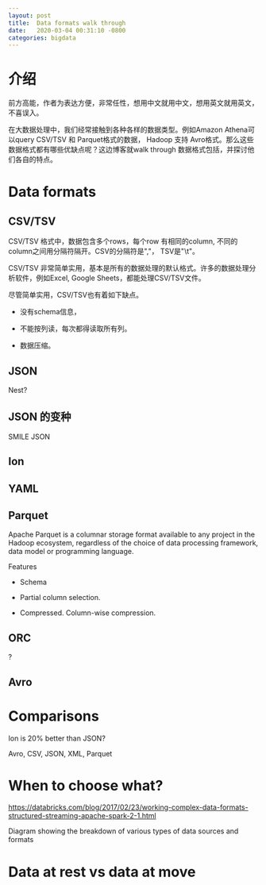 ```yaml
---
layout: post
title:  Data formats walk through
date:   2020-03-04 00:31:10 -0800
categories: bigdata
---
```


# 介绍

前方高能，作者为表达方便，非常任性，想用中文就用中文，想用英文就用英文， 不喜误入。

在大数据处理中，我们经常接触到各种各样的数据类型。例如Amazon Athena可以query CSV/TSV 和 Parquet格式的数据， Hadoop 支持 Avro格式。那么这些数据格式都有哪些优缺点呢？这边博客就walk through 数据格式包括，并探讨他们各自的特点。 



# Data formats

## CSV/TSV

CSV/TSV 格式中，数据包含多个rows，每个row 有相同的column, 不同的column之间用分隔符隔开。CSV的分隔符是","， TSV是"\t"。



CSV/TSV 非常简单实用，基本是所有的数据处理的默认格式。许多的数据处理分析软件，例如Excel, Google Sheets，都能处理CSV/TSV文件。



尽管简单实用，CSV/TSV也有着如下缺点。 

* 没有schema信息，

* 不能按列读，每次都得读取所有列。

* 数据压缩。



## JSON

Nest?



## JSON 的变种

SMILE JSON

## Ion

## YAML



## Parquet

Apache Parquet is a columnar storage format available to any project in the Hadoop ecosystem, regardless of the choice of data processing framework, data model or programming language.



Features

* Schema

* Partial column selection. 

* Compressed. Column-wise compression. 



## ORC

?

## Avro





# Comparisons 



Ion is 20% better than JSON?







Avro, CSV, JSON, XML, Parquet







# When to choose what?

https://databricks.com/blog/2017/02/23/working-complex-data-formats-structured-streaming-apache-spark-2-1.html

Diagram showing the breakdown of various types of data sources and formats

# Data at rest vs data at move